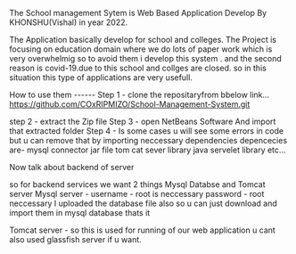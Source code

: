 The School management Sytem is Web Based Application Develop By KHONSHU(Vishal) in year 2022.

The Application basically develop for school and colleges.
The Project is focusing on education domain where we do lots of paper work which is very overwhelmig so to  avoid them i develop this system .
and the second reason is covid-19.due to this school and collges are closed. so in this situation this type  of applications are very usefull.

How to use them ------
Step 1 - clone the repositaryfrom bbelow link...
https://github.com/COxRIPMIZO/School-Management-System.git

step 2 - extract the Zip file
Step 3 - open NetBeans Software And import that extracted folder 
Step 4 - Is some cases u will see some errors in code but u can remove that by importing neccessary dependencies
depencecies  are- 
mysql connector jar file
tom cat sever library
java servelet library
etc...

Now talk about backend of server

so for backend services we want 2  things  Mysql Databse and Tomcat  server
Mysql server - username - root is neccessary password - root neccessary
I uploaded the database file also so u can just download and import them in mysql database thats it 

Tomcat server -   so this is used for running of our web application u cant also used glassfish server if u want. 





